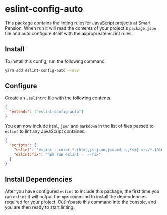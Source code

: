 # eslint-config-auto

This package contains the linting rules for JavaScript projects at Smart Pension. When run it will read the contents of your project's `package.json` file and auto configure itself with the appropreate esLint rules.

## Install

To install this config, run the following command.

```sh
yarn add eslint-config-auto --dev
```

## Configure

Create an `.eslintrc` file with the following contents.

```json
{
  "extends": ["eslint-config-auto"]
}
```

You can now include `html`, `json` and `markdown` in the list of files passed to `eslint` to lint any JavaScript contained.

```json
{
  "scripts": {
    "eslint": "eslint --color *.{html,js,json,jsx,md,ts,tsx} src/*.{html,js,json,jsx,md,ts,tsx}",
    "eslint:fix": "npm run eslint -- --fix"
  }
}
```

## Install Dependencies

After you have configured `eslint` to include this package, the first time you run `eslint` it will output the `npm` command to install the dependencies required for your project. Cut'n'paste this command into the console, and you are then ready to start linting.
